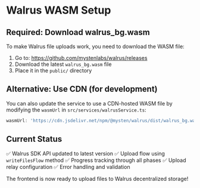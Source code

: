 # Walrus WASM Setup

## Required: Download walrus_bg.wasm

To make Walrus file uploads work, you need to download the WASM file:

1. Go to: https://github.com/mystenlabs/walrus/releases
2. Download the latest `walrus_bg.wasm` file
3. Place it in the `public/` directory

## Alternative: Use CDN (for development)

You can also update the service to use a CDN-hosted WASM file by modifying the `wasmUrl` in `src/services/walrusService.ts`:

```typescript
wasmUrl: 'https://cdn.jsdelivr.net/npm/@mysten/walrus/dist/walrus_bg.wasm'
```

## Current Status

✅ Walrus SDK API updated to latest version
✅ Upload flow using `writeFilesFlow` method
✅ Progress tracking through all phases
✅ Upload relay configuration
✅ Error handling and validation

The frontend is now ready to upload files to Walrus decentralized storage!

